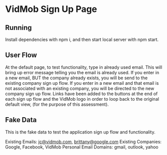 # VidMob Sign Up Page

## Running

Install dependencies with npm i, and then start local server with npm start.

## User Flow

At the default page, to test functionality, type in already used email. This will bring up error message telling you the email is already used. If you enter in a new email, BUT the company already exists, you will be send to the existing company sign up flow. If you enter in a new email and that email is not associated with an existing company, you will be directed to the new company sign up flow. Links have been added to the buttons at the end of each sign up flow and the VidMob logo in order to loop back to the original default view, (for the purpose of this assessment).

## Fake Data

This is the fake data to test the application sign up flow and functionality.

Existing Emails: jc@vidmob.com, brittany@google.com
Existing Companies: Google, Facebook, VidMob
Personal Email Domains: gmail, outlook, yahoo
